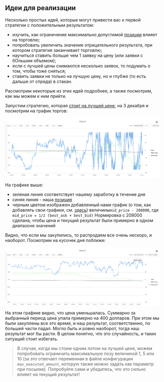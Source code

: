 ## Идеи для реализации

Несколько простых идей, которые могут привести вас к первой стратегии с положительным результатом:

- изучить, как ограничение максимально допустимой [позиции](/terms.md#position) влияет на торговлю;
- попробовать увеличить значение отрицательного результата, при котором стратегия заканчивает торговлю;
- научиться ставить больше чем 1 заявку на цену (или заявки с бОльшим объемом);
- если с лучшей цены снимаются несколько заявок, то подумать о том, чтобы тоже сняться;
- ставить заявки не только на лучшую цену, но и глубже (то есть дальше от спреда) в стакан.

Рассмотрим некоторые из этих идей подробнее, а также посмотрим, как мы можем к ним прийти.

Запустим стратегию, которая [стоит на лучшей цене](examples.md#stay_on_best_price), на 3 декабря и посмотрим на график торгов:

<img src="/img/charts_3_december.png" alt="График 3 декабря" align="center">

На графике выше:

- зеленая линия соответствует нашему заработку в течение дня
- синяя линия - наша [позиция](/terms.md#position)
- черным цветом изображен добавленный нами график (о том, как добавлять свои графики, см. [здесь](/interface/analysis/charts.md)) величины`mid_price - 208000`, где `mid_price = 1/2 (best_ask + best_bid)`
  Нормировка с 208000 сделана, чтобы цена и текущий результат были примерно в одном диапазоне значений

Видно, что если мы закупились, то распродаем все очень нескоро, и наоборот.
Посмотрим на кусочек дня поближе:

<img src="/img/charts_3_december_part.png" alt="График 3 декабря часть" align="center">

На этом графике видно, что цена уменьшалась.
Суммарно за выбранный период цена упала примерно на 400 долларов.
При этом мы были закуплены все это время, и наш результат, соответственно, по большей части падал.
Могло быть и ровно наоборот, тогда наш результат мог бы расти.
В целом понятно, что это случайность, и таких ситуаций стоит избегать.

> В случае, когда мы стоим одним лотом на лучшей цене, можем попробовать ограничить максимальную позу величиной 1, 5 или 10 (за это отвечает переменная в файле конфигурации *`max_executed_amount`*, которую также можно задать как параметр при посылке).
> Попробуйте сами и убедитесь, что это сильно влияет на текущий результат!
